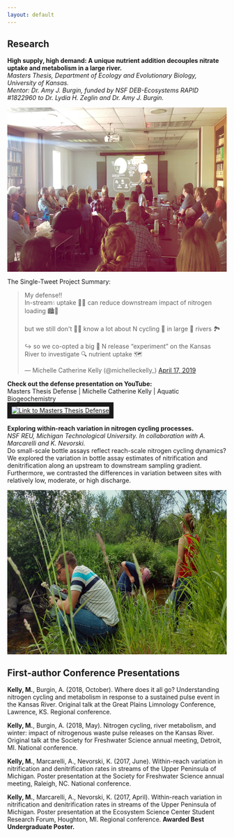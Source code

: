```yaml
---
layout: default
---
```


## Research
**High supply, high demand: A unique nutrient addition decouples nitrate uptake and metabolism in a large river.**  
_Masters Thesis, Department of Ecology and Evolutionary Biology, University of Kansas._  
_Mentor: Dr. Amy J. Burgin, funded by NSF DEB-Ecosystems RAPID #1822960 to Dr. Lydia H. Zeglin and Dr. Amy J. Burgin._

<img src="images/IMG_1649.JPEG" align = "center" height = "376" />  

The Single-Tweet Project Summary:  
<blockquote class="twitter-tweet" data-cards="hidden" data-lang="en"><p lang="en" dir="ltr">My defense‼️<br>In-stream💧 uptake 🌿🔄 can reduce downstream impact of nitrogen loading 🏙️🌽<br><br>but we still don&#39;t 🚫🧠 know a lot about N cycling 🔀 in large 🌊 rivers 🏞️<br><br>↪️ so we co-opted a big 💯 N release “experiment” on the Kansas River to investigate 🔍 nutrient uptake 🗺️ </p>&mdash; Michelle Catherine Kelly (@michelleckelly_) <a href="https://twitter.com/michelleckelly_/status/1118607006645014529?ref_src=twsrc%5Etfw">April 17, 2019</a></blockquote>

**Check out the defense presentation on YouTube:**  
Masters Thesis Defense | Michelle Catherine Kelly | Aquatic Biogeochemistry  
<a href="http://www.youtube.com/watch?feature=player_embedded&v=LmXlKZDj8hE
" target="_blank"><img src="http://img.youtube.com/vi/LmXlKZDj8hE/0.jpg" 
alt="Link to Masters Thesis Defense" width="240" height="180" border="10" /></a>  

**Exploring within-reach variation in nitrogen cycling processes.**  
_NSF REU, Michigan Technological University. In collaboration with A. Marcarelli and K. Nevorski._  
Do small-scale bottle assays reflect reach-scale nitrogen cycling dynamics? We explored the variation in bottle assay estimates of nitrification and denitrification along an upstream to downstream sampling gradient. Furthermore, we contrasted the differences in variation between sites with relatively low, moderate, or high discharge.

<img src="images/IMG_20160624_150239047_HDR.jpg" align = "center" height = "376" />

## First-author Conference Presentations

**Kelly, M.**, Burgin, A. (2018, October). Where does it all go? Understanding nitrogen cycling and metabolism in response to a sustained pulse event in the Kansas River. Original talk at the Great Plains Limnology Conference, Lawrence, KS. Regional conference.

**Kelly, M.**, Burgin, A. (2018, May). Nitrogen cycling, river metabolism, and winter: impact of nitrogenous waste pulse releases on the Kansas River. Original talk at the Society for Freshwater Science annual meeting, Detroit, MI. National conference.

**Kelly, M.**, Marcarelli, A., Nevorski, K. (2017, June). Within-reach variation in nitrification and denitrification rates in streams of the Upper Peninsula of Michigan. Poster presentation at the Society for Freshwater Science annual meeting, Raleigh, NC. National conference.

**Kelly, M.**, Marcarelli, A., Nevorski, K. (2017, April). Within-reach variation in nitrification and denitrification rates in streams of the Upper Peninsula of Michigan. Poster presentation at the Ecosystem Science Center Student Research Forum, Houghton, MI. Regional conference. **Awarded Best Undergraduate Poster.**
